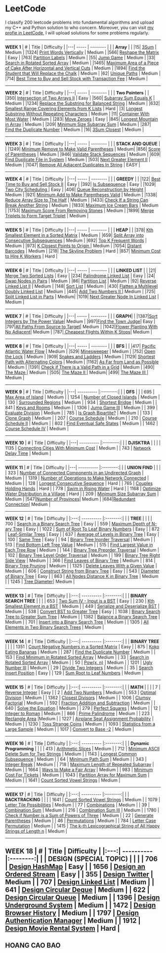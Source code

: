 # LeetCode
I classify 200 leetcode problems into fundamental algorithms and upload my C++ and Python solution to who concern. Moreover, you can visit [my profie in LeetCode](https://leetcode.com/caobaohoang03/), I will upload solutions for some  problems regularly. 

---
**WEEK 1**
| # | Title | Difficulty |
|---| ----- | -------- | 
|  | **Array** | | 
|15| [3Sum](https://leetcode.com/problems/3sum) | Medium |
|1324| [Print Words Vertically](https://leetcode.com/problems/print-words-vertically/) | Medium |
|566| [Reshape the Matrix](https://leetcode.com/problems/reshape-the-matrix/) | Easy |
|763| [Partition Labels](https://leetcode.com/problems/partition-labels/) | Medium |
|55| [Jump Game](https://leetcode.com/problems/jump-game/) | Medium |
|33| [Search in Rotated Sorted Array](https://leetcode.com/problems/search-in-rotated-sorted-array/) | Medium |
|1465| [Maximum Area of a Piece of Cake After Horizontal and Vertical Cuts](https://leetcode.com/problems/maximum-area-of-a-piece-of-cake-after-horizontal-and-vertical-cuts/) | Medium |
|1894| [Find the Student that Will Replace the Chalk](https://leetcode.com/problems/find-the-student-that-will-replace-the-chalk/) | Medium |
|62| [Unique Paths](https://leetcode.com/problems/unique-paths/) | Medium |
|714| [Best Time to Buy and Sell Stock with Transaction Fee](https://leetcode.com/problems/best-time-to-buy-and-sell-stock-with-transaction-fee/) | Medium |

---
**WEEK 2**
| # | Title | Difficulty |
|---| ----- | -------- | 
|  | **Two Pointers** | | 
|350| [Intersection of Two Arrays II](https://leetcode.com/problems/intersection-of-two-arrays-ii/) | Easy |
|560| [Subarray Sum Equals K](https://leetcode.com/problems/subarray-sum-equals-k/) | Medium |
|1234| [Replace the Substring for Balanced String](https://leetcode.com/problems/replace-the-substring-for-balanced-string/) | Medium |
|632| [Smallest Range Covering Elements from K Lists](https://leetcode.com/problems/smallest-range-covering-elements-from-k-lists/) | Hard |
|3| [Longest Substring Without Repeating Characters](https://leetcode.com/problems/longest-substring-without-repeating-characters/) | Medium |
|11| [Container With Most Water](https://leetcode.com/problems/container-with-most-water/) | Medium |
|283| [Move Zeroes](https://leetcode.com/problems/move-zeroes/solution/) | Easy |
|845| [Longest Mountain in Array](https://leetcode.com/problems/longest-mountain-in-array/) | Medium |
|209| [Minimum Size Subarray Sum](https://leetcode.com/problems/minimum-size-subarray-sum/) | Medium |
|287| [Find the Duplicate Number](https://leetcode.com/problems/find-the-duplicate-number/) | Medium |
|16| [3Sum Closest](https://leetcode.com/problems/3sum-closest/) | Medium |

---
**WEEK 3**
| # | Title | Difficulty |
|---| ----- | -------- | 
|  | **STACK AND QUEUE** | | 
|1249| [Minimum Remove to Make Valid Parentheses](https://leetcode.com/problems/minimum-remove-to-make-valid-parentheses/) | Medium|
|856| [Score of Parentheses](https://leetcode.com/problems/score-of-parentheses/) | Medium |
|946| [Validate Stack Sequences](https://leetcode.com/problems/validate-stack-sequences/) | Medium |
|609| [Find Duplicate File in System](https://leetcode.com/problems/find-duplicate-file-in-system/) | Medium |
|503| [Next Greater Element II](https://leetcode.com/problems/next-greater-element-ii/) | Medium |
|1047| [Remove All Adjacent Duplicates In String](https://leetcode.com/problems/remove-all-adjacent-duplicates-in-string/) | EASY |

---
**WEEK 4**
| # | Title | Difficulty |
|---| ----- | -------- | 
|  | **GREEDY** | | 
|122| [Best Time to Buy and Sell Stock II](https://leetcode.com/problems/best-time-to-buy-and-sell-stock-ii/) | Easy |
|392| [Is Subsequence](https://leetcode.com/problems/is-subsequence/) | Easy |
|1029| [Two City Scheduling ](https://leetcode.com/problems/two-city-scheduling/) | Easy |
|406| [Queue Reconstruction by Height](https://leetcode.com/problems/queue-reconstruction-by-height/) | Medium |
|921| [Minimum Add to Make Parentheses Valid](https://leetcode.com/problems/minimum-add-to-make-parentheses-valid/) | Medium |
|1338| [Reduce Array Size to The Half](https://leetcode.com/problems/reduce-array-size-to-the-half/) | Medium |
|1433| [Check If a String Can Break Another String](https://leetcode.com/problems/check-if-a-string-can-break-another-string/) | Medium |
|1833| [Maximum Ice Cream Bars](https://leetcode.com/problems/maximum-ice-cream-bars/) | Medium |
|1753| [Maximum Score From Removing Stones](https://leetcode.com/problems/maximum-score-from-removing-stones/) | Medium |
|1899| [Merge Triplets to Form Target Triplet](https://leetcode.com/problems/merge-triplets-to-form-target-triplet/) | Medium |

---
**WEEK 5**
| # | Title | Difficulty |
|---| ----- | -------- | 
|  | **HEAP** | | 
|378| [Kth Smallest Element in a Sorted Matrix](https://leetcode.com/problems/kth-smallest-element-in-a-sorted-matrix/) | Medium |
|659| [Split Array into Consecutive Subsequences](https://leetcode.com/problems/split-array-into-consecutive-subsequences/) | Medium |
|692| [Top K Frequent Words](https://leetcode.com/problems/top-k-frequent-words/) | Medium |
|973| [K Closest Points to Origin ](https://leetcode.com/problems/k-closest-points-to-origin/) | Medium |
|1054| [Distant Barcodes](https://leetcode.com/problems/distant-barcodes/) | Medium |
|218| [The Skyline Problem](https://leetcode.com/problems/the-skyline-problem/) | Hard |
|857| [Minimum Cost to Hire K Workers](https://leetcode.com/problems/minimum-cost-to-hire-k-workers/) | Hard |

---
**WEEK 6**
| # | Title | Difficulty |
|---| ----- | -------- | 
|  | **LINKED LIST** | | 
|21| [Merge Two Sorted Lists](https://leetcode.com/problems/merge-two-sorted-lists/) | Easy |
|234| [Palindrome Linked List](https://leetcode.com/problems/palindrome-linked-list/) | Easy |
|24| [Swap Nodes in Pairs](https://leetcode.com/problems/swap-nodes-in-pairs/) | Medium |
|86| [Partition List](https://leetcode.com/problems/partition-list/) | Medium |
|92| [Reverse Linked List II](https://leetcode.com/problems/reverse-linked-list-ii/) | Medium |
|148| [Sort List](https://leetcode.com/problems/sort-list/) | Medium |
|430| [Flatten a Multilevel Doubly Linked List](https://leetcode.com/problems/flatten-a-multilevel-doubly-linked-list/) | Medium |
|445| [Add Two Numbers II ](https://leetcode.com/problems/add-two-numbers-ii/) | Medium |
|725| [Split Linked List in Parts](https://leetcode.com/problems/split-linked-list-in-parts/) | Medium|
|1019| [Next Greater Node In Linked List](https://leetcode.com/problems/next-greater-node-in-linked-list/) | Medium |

---
**WEEK 7**
| # | Title | Difficulty |
|---| ----- | -------- | 
|  | **GRAPH**| | 
|1387|[Sort Integers by The Power Value](https://leetcode.com/problems/sort-integers-by-the-power-value/)| Medium |
|997|[Find the Town Judge](https://leetcode.com/problems/find-the-town-judge/)| Easy |
|797|[All Paths From Source to Target](https://leetcode.com/problems/all-paths-from-source-to-target/)| Medium |
|1042|[Flower Planting With No Adjacent](https://leetcode.com/problems/flower-planting-with-no-adjacent/)| Medium |
|787|[ Cheapest Flights Within K Stops](https://leetcode.com/problems/cheapest-flights-within-k-stops/)| Medium |

---
**WEEK 8**
| # | Title | Difficulty |
|---| ----- | -------- | 
|  | **BFS** | | 
|417| [Pacific Atlantic Water Flow](https://leetcode.com/problems/pacific-atlantic-water-flow/) | Medium |
|529| [Minesweeper](https://leetcode.com/problems/minesweeper/) | Medium |
|752| [Open the Lock](https://leetcode.com/problems/open-the-lock/) | Medium |
|909| [Snakes and Ladders](https://leetcode.com/problems/snakes-and-ladders/) | Medium |
|1129| [Shortest Path with Alternating Colors](https://leetcode.com/problems/shortest-path-with-alternating-colors/) | Medium |
|1162| [As Far from Land as Possible](https://leetcode.com/problems/as-far-from-land-as-possible/) | Medium |
|1391| [Check if There is a Valid Path in a Grid](https://leetcode.com/problems/check-if-there-is-a-valid-path-in-a-grid/) | Medium |
|490| [The Maze ](#490) | Medium |
|505| [The Maze II ](#505) | Medium|
|499| [The Maze III ](#499) | Medium |

---
**WEEK 9**
| # | Title | Difficulty | 
|---| ---------- |:--------:|
|  | **DFS** | | 
| 695 | [Max Area of Island](https://leetcode.com/problems/max-area-of-island/) | Medium | 
| 1254 | [Number of Closed Islands](https://leetcode.com/problems/number-of-closed-islands/) | Medium |
| 130 | [Surrounded Regions](https://leetcode.com/problems/surrounded-regions/) | Medium | 
| 934 | [Shortest Bridge](https://leetcode.com/problems/shortest-bridge/) | Medium | 
| 841 | [Keys and Rooms](https://leetcode.com/problems/keys-and-rooms/) | Medium | 
| 1306 | [Jump Game III](https://leetcode.com/problems/jump-game-iii/) | Medium | 
| 399 | [Evaluate Division](https://leetcode.com/problems/evaluate-division/) | Medium | 
| 785 | [Is Graph Bipartite?](https://leetcode.com/problems/is-graph-bipartite/) | Medium | 
| 133 | [Clone Graph](https://leetcode.com/problems/clone-graph/) | Medium | 
| 207 | [Course Schedule](https://leetcode.com/problems/course-schedule/) | Medium | 
| 210 | [Course Schedule II](https://leetcode.com/problems/course-schedule-ii/) | Medium |
| 802 | [Find Eventual Safe States](https://leetcode.com/problems/find-eventual-safe-states/) | Medium | 
| 1462 | [Course Schedule IV](https://leetcode.com/problems/course-schedule-iv/) | Medium |

---
**WEEK 10**
| # | Title | Difficulty |
|---| ---------- |:--------:|
|  | **DJISKTRA** | | |
| 1135 | [Connecting Cities With Minimum Cost](#1135)  | Medium | 
| 743 | [Network Delay Time](https://leetcode.com/problems/network-delay-time/) | Medium |

---
**WEEK 11**
| # | Title | Difficulty | 
|---| ---------- |:--------:|
|  | **UNION FIND** | | |
| 323 | [Number of Connected Components in an Undirected Graph](#323) | Medium |
| 1319 | [Number of Operations to Make Network Connected](https://leetcode.com/problems/number-of-operations-to-make-network-connected/) | Medium |
| 128 | [Longest Consecutive Sequence](https://leetcode.com/problems/longest-consecutive-sequence/) | Hard | 
| 765 | [Couples Holding Hands](https://leetcode.com/problems/couples-holding-hands/) | Hard | 
| 778 | [Swim in Rising Water](https://leetcode.com/problems/swim-in-rising-water/) | Hard | 
| 1168 | [Optimize Water Distribution in a Village](#1168) | Hard | 
| 209 | [Minimum Size Subarray Sum](https://leetcode.com/problems/minimum-size-subarray-sum/) | Medium | 
|547|[Number of Provinces](https://leetcode.com/problems/number-of-provinces/)| Medium |
|684|[Redundant Connection](https://leetcode.com/problems/redundant-connection/)| Medium |


---
**WEEK 12**
| # | Title | Difficulty |
|:---:| ---------- |:--------:|
|  | **TREE** | | |
| 700 | [Search in a Binary Search Tree](https://leetcode.com/problems/search-in-a-binary-search-tree/) | Easy | 
| 559 | [Maximum Depth of N-ary Tree](https://leetcode.com/problems/maximum-depth-of-n-ary-tree/) | Easy | 
| 1022 | [Sum of Root To Leaf Binary Numbers](https://leetcode.com/problems/sum-of-root-to-leaf-binary-numbers/) | Easy | 
| 872 | [Leaf-Similar Trees](https://leetcode.com/problems/leaf-similar-trees/) | Easy | 
| 637 | [Average of Levels in Binary Tree](https://leetcode.com/problems/average-of-levels-in-binary-tree/) | Easy | 
| 100 | [Same Tree](https://leetcode.com/problems/same-tree/) | Easy | 
| 94 | [Binary Tree Inorder Traversal](https://leetcode.com/problems/binary-tree-inorder-traversal/) | Medium | 
| 513 | [Find Bottom Left Tree Value](https://leetcode.com/problems/find-bottom-left-tree-value/) | Medium | 
| 515 | [Find Largest Value in Each Tree Row](https://leetcode.com/problems/find-largest-value-in-each-tree-row/) | Medium | 
| 144 | [Binary Tree Preorder Traversal](https://leetcode.com/problems/binary-tree-preorder-traversal/) | Medium | 
| 102 | [Binary Tree Level Order Traversal](https://leetcode.com/problems/binary-tree-level-order-traversal/) | Medium | 
| 199 | [Binary Tree Right Side View](https://leetcode.com/problems/binary-tree-right-side-view/) | Medium | 
| 366 | [Find Leaves of Binary Tree](#366)  | Medium |
| 814 | [Binary Tree Pruning](https://leetcode.com/problems/binary-tree-pruning/) | Medium | 
| 1325 | [Delete Leaves With a Given Value](https://leetcode.com/problems/delete-leaves-with-a-given-value/) | Medium | 
| 606 | [Construct String from Binary Tree](https://leetcode.com/problems/construct-string-from-binary-tree/) | Easy | 
| 543 | [Diameter of Binary Tree](https://leetcode.com/problems/diameter-of-binary-tree/) | Easy | 
| 863 | [All Nodes Distance K in Binary Tree](https://leetcode.com/problems/all-nodes-distance-k-in-binary-tree/) | Medium | 
| 1245 | [Tree Diameter](#1245)| Medium | 

---
**WEEK 13**
| # | Title | Difficulty | 
|:---:| ---------- |:--------:|
|  | **BINARY SEARCH TREE** | | |
| 653 | [Two Sum IV - Input is a BST](https://leetcode.com/problems/two-sum-iv-input-is-a-bst/) | Easy |
| 230 | [Kth Smallest Element in a BST](https://leetcode.com/problems/kth-smallest-element-in-a-bst/) | Medium |
| 449 | [Serialize and Deserialize BST](https://leetcode.com/problems/serialize-and-deserialize-bst/) | Medium | 
| 538 | [Convert BST to Greater Tree](https://leetcode.com/problems/convert-bst-to-greater-tree/) | Easy |
| 1038 | [Binary Search Tree to Greater Sum Tree](https://leetcode.com/problems/binary-search-tree-to-greater-sum-tree/) | Medium |
| 1382 | [Balance a Binary Search Tree](https://leetcode.com/problems/balance-a-binary-search-tree/) | Medium |
| 701 | [Insert into a Binary Search Tree](https://leetcode.com/problems/insert-into-a-binary-search-tree/) | Medium |
| 1305 | [All Elements in Two Binary Search Trees](https://leetcode.com/problems/all-elements-in-two-binary-search-trees/) | Medium |

---
**WEEK 14**
| # | Title | Difficulty |
|:---:| ---------- |:--------:|
|  | **BINARY TREE** | | |
| 1351 | [Count Negative Numbers in a Sorted Matrix](https://leetcode.com/problems/count-negative-numbers-in-a-sorted-matrix/) | Easy | 
| 875 | [Koko Eating Bananas](https://leetcode.com/problems/koko-eating-bananas/) | Medium |
| 287 | [Find the Duplicate Number](https://leetcode.com/problems/find-the-duplicate-number/) | Medium | 
| 153 | [Find Minimum in Rotated Sorted Array](https://leetcode.com/problems/find-minimum-in-rotated-sorted-array/) | Medium | 
| 33 | [Search in Rotated Sorted Array](https://leetcode.com/problems/search-in-rotated-sorted-array/) | Medium | 
| 50 | [Pow(x, n)](https://leetcode.com/problems/powx-n) | Medium | 
| 1201 | [Ugly Number III](https://leetcode.com/problems/ugly-number-iii/) | Medium |
| 29 | [Divide Two Integers](https://leetcode.com/problems/divide-two-integers/) | Medium |
| 35 | [Search Insert Position](https://leetcode.com/problems/search-insert-position/) | Easy | 
| 129 | [Sum Root to Leaf Numbers](https://leetcode.com/problems/sum-root-to-leaf-numbers/) | Medium | 

---
**WEEK 15**
| # | Title | Difficulty |
|:---:| ---------- |:--------:|
|  | **MATH** | | |
| 7 | [Reverse Integer](https://leetcode.com/problems/reverse-integer/) | Easy | 
| 2 | [Add Two Numbers](https://leetcode.com/problems/add-two-numbers/) | Medium |
| 553 | [Optimal Division](https://leetcode.com/problems/optimal-division/) | Medium | 
| 1362 | [Closest Divisors](https://leetcode.com/problems/closest-divisors/) | Medium | 
| 1006 | [Clumsy Factorial](https://leetcode.com/problems/clumsy-factorial/) | Medium |
| 592 | [Fraction Addition and  Subtraction](https://leetcode.com/problems/fraction-addition-and-subtraction/) | Medium | 
| 640 | [Solve the Equation](https://leetcode.com/problems/solve-the-equation/) | Medium | 
| 279 | [Perfect Squares](https://leetcode.com/problems/perfect-squares/) | Medium | 
| 12 | [Integer to Roman](https://leetcode.com/problems/integer-to-roman/) | Medium | 
| 866 | [Prime Palindrome](https://leetcode.com/problems/prime-palindrome/) | Medium | 
| 223 | [Rectangle Area](https://leetcode.com/problems/rectangle-area/) |Medium  |
| 1227 | [Airplane Seat Assignment Probability](https://leetcode.com/problems/airplane-seat-assignment-probability/) | Medium |
| 1230 | [Toss Strange Coins](#1230) | Medium |
| 1093 | [Statistics from a Large Sample](https://leetcode.com/problems/statistics-from-a-large-sample/) | Medium | 
| 1017 | [Convert to Base -2](https://leetcode.com/problems/convert-to-base-2/) | Medium | 

---
**WEEK 16**
| # | Title | Difficulty |
|:---:| ---------- |:--------:|
|  | **Dynamic Programming** | | |
| 413 | [Arithmetic Slices](https://leetcode.com/problems/arithmetic-slices/) | Medium | 
| 712 | [Minimum ASCII Delete Sum for Two Strings](https://leetcode.com/problems/minimum-ascii-delete-sum-for-two-strings/) | Medium |
| 1143 | [Longest Common Subsequence](https://leetcode.com/problems/longest-common-subsequence/) | Medium | 
| 64 | [Minimum Path Sum](https://leetcode.com/problems/minimum-path-sum/) | Medium | 
| 343 | [Integer Break](https://leetcode.com/problems/integer-break/) | Medium |
| 718 | [Maximum Length of Repeated Subarray](https://leetcode.com/problems/maximum-length-of-repeated-subarray/) | Medium | 
| 1664 | [Ways to Make a Fair Array](https://leetcode.com/problems/ways-to-make-a-fair-array/) | Medium | 
| 983 | [Minimum Cost For Tickets](https://leetcode.com/problems/minimum-cost-for-tickets/) | Medium | 
| 1043 | [Partition Array for Maximum Sum](https://leetcode.com/problems/partition-array-for-maximum-sum/) | Medium | 
| 1641 | [Count Sorted Vowel Strings](https://leetcode.com/problems/count-sorted-vowel-strings/) | Medium | 

---
**WEEK 17**
| # | Title | Difficulty |
|:---:| ---------- |:--------:|
|  | **BACKTRACKING** | | |
| 1641 | [Count Sorted Vowel Strings](https://leetcode.com/problems/count-sorted-vowel-strings/) | Medium | 
| 1079 | [Letter Tile Possibilities](https://leetcode.com/problems/letter-tile-possibilities/) | Medium |
| 77 | [Combinations](https://leetcode.com/problems/combinations/) | Medium | 
| 39 | [Combination Sum](https://leetcode.com/problems/combination-sum/) | Medium | 
| 216 | [Combination Sum III](https://leetcode.com/problems/combination-sum-iii/) | Medium |
| 1780 | [Check if Number is a Sum of Powers of Three](https://leetcode.com/problems/check-if-number-is-a-sum-of-powers-of-three/) | Medium | 
| 22 | [Generate Parentheses](https://leetcode.com/problems/generate-parentheses/) | Medium | 
| 46 | [Permutations](https://leetcode.com/problems/permutations/) | Medium | 
| 784 | [Letter Case Permutation](https://leetcode.com/problems/letter-case-permutation/) | Medium | 
| 1415 | [The k-th Lexicographical String of All Happy Strings of Length n](https://leetcode.com/problems/the-k-th-lexicographical-string-of-all-happy-strings-of-length-n/) | Medium | 

---
**WEEK 18**
| # | Title | Difficulty |
|:---:| ---------- |:--------:|
|  | **DESIGN (SPECIAL TOPIC)** | | |
| 706 | [Design HashMap](https://leetcode.com/problems/design-hashmap/) | Easy | 
| 1656 | [Design an Ordered Stream](https://leetcode.com/problems/design-an-ordered-stream/) | Easy |
| 355 | [Design Twitter](https://leetcode.com/problems/design-twitter/) | Medium | 
| 707 | [Design Linked List](https://leetcode.com/problems/design-linked-list/) | Medium | 
| 641 | [Design Circular Deque](https://leetcode.com/problems/design-circular-deque/) | Medium |
| 622 | [Design Circular Queue](https://leetcode.com/problems/design-circular-queue/) | Medium | 
| 1396 | [Design Underground System](https://leetcode.com/problems/design-underground-system/) | Medium | 
| 1472 | [Design Browser History](https://leetcode.com/problems/design-browser-history/) | Medium | 
| 1797 | [Design Authentication Manager](https://leetcode.com/problems/design-authentication-manager/) | Medium | 
| 1912 | [Design Movie Rental System](https://leetcode.com/problems/design-movie-rental-system/) | Hard | 
---
## HOANG CAO BAO



